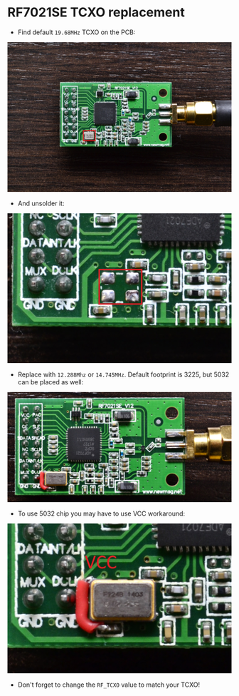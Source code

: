 # RF7021SE TCXO replacement

+ Find default `19.68MHz` TCXO on the PCB:

![RF7021](img/rf7021tcxo1.jpg)

+ And unsolder it:

![RF7021](img/rf7021tcxo2.jpg)

+ Replace with `12.288Mhz` or `14.745MHz`. Default footprint is 3225, but 5032 can be placed as well:

![RF7021](img/rf7021tcxo3.jpg)

+ To use 5032 chip you may have to use VCC workaround:

![RF7021](img/rf7021tcxo4.jpg)

+ Don't forget to change the `RF_TCXO` value to match your TCXO!